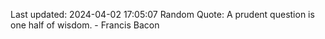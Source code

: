 Last updated: 2024-04-02 17:05:07
Random Quote: A prudent question is one half of wisdom. - Francis Bacon